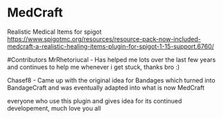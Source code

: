# MedCraft
Realistic Medical Items for spigot
https://www.spigotmc.org/resources/resource-pack-now-included-medcraft-a-realistic-healing-items-plugin-for-spigot-1-15-support.6760/

#Contributors
MrRhetoriucal - Has helped me lots over the last few years and continues to help me whenever i get stuck, thanks bro :)

Chasef8 - Came up with the original idea for Bandages which turned into BandageCraft and was eventually adapted into what is now MedCraft

everyone who use this plugin and gives idea for its continued developement, much love you all